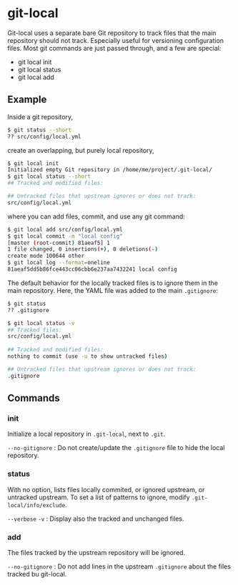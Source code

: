 git-local
=========

Git-local uses a separate bare Git repository to track files that the main
repository should not track.
Especially useful for versioning configuration files.
Most git commands are just passed through, and a few are special:

 * git local init
 * git local status
 * git local add


## Example

Inside a git repository,

```sh
$ git status --short
?? src/config/local.yml
```

create an overlapping, but purely local repository,

```sh
$ git local init
Initialized empty Git repository in /home/me/project/.git-local/
$ git local status --short
## Tracked and modified files:

## Untracked files that upstream ignores or does not track:
src/config/local.yml
```

where you can add files, commit, and use any git command:

```sh
$ git local add src/config/local.yml
$ git local commit -m "local config"
[master (root-commit) 81aeaf5] 1
1 file changed, 0 insertions(+), 0 deletions(-)
create mode 100644 other
$ git local log --format=oneline
81aeaf5dd5b86fce443cc06cbb6e237aa7432241 local config
```

The default behavior for the locally tracked files is to
ignore them in the main repository.
Here, the YAML file was added to the main `.gitignore`:

```sh
$ git status
?? .gitignore

$ git local status -v
## Tracked files:
src/config/local.yml
 
## Tracked and modified files:
nothing to commit (use -u to show untracked files)

## Untracked files that upstream ignores or does not track:
.gitignore
```


## Commands

### init

Initialize a local repository in `.git-local`, next to `.git`.

`--no-gitignore`
:   Do not create/update the `.gitignore` file to hide the local
    repository.

### status

With no option, lists files locally commited, or ignored upstream, or
untracked upstream. To set a list of patterns to ignore, modify
`.git-local/info/exclude`.

`--verbose` `-v`
:   Display also the tracked and unchanged files.

### add

The files tracked by the upstream repository will be ignored.

`--no-gitignore`
:   Do not add lines in the upstream `.gitignore` about the files
    tracked bu git-local.

